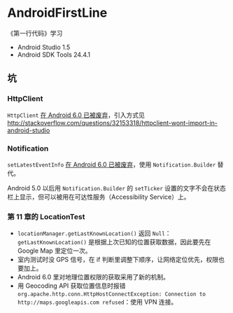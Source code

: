 # AndroidFirstLine

《第一行代码》学习

- Android Studio 1.5
- Android SDK Tools 24.4.1

## 坑

### HttpClient

`HttpClient`  [在 Android 6.0 已被废弃](http://developer.android.com/about/versions/marshmallow/android-6.0-changes.html)，引入方式见 <http://stackoverflow.com/questions/32153318/httpclient-wont-import-in-android-studio>

### Notification

`setLatestEventInfo` [在 Android 6.0 已被废弃](https://developer.android.com/sdk/api_diff/23/changes/android.app.Notification.html)，使用 `Notification.Builder` 替代。

Android 5.0 以后用 `Notification.Builder` 的 `setTicker` 设置的文字不会在状态栏上显示，但可以被用在可达性服务（Accessibility Service）上。

### 第 11 章的 LocationTest

- `locationManager.getLastKnownLocation()` 返回 `Null`：`getLastKnownLocation()` 是根据上次已知的位置获取数据，因此要先在 Google Map 里定位一次。
- 室内测试时没 GPS 信号，在 if 判断里调整下顺序，让网络定位优先，权限也要加上。
- Android 6.0 里对地理位置权限的获取采用了新的机制。
- 用 Geocoding API 获取位置信息时报错 `org.apache.http.conn.HttpHostConnectException: Connection to http://maps.googleapis.com refused`：使用 VPN 连接。